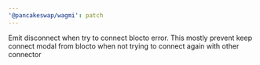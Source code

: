 ```yaml
---
'@pancakeswap/wagmi': patch
---
```


Emit disconnect when try to connect blocto error. This mostly prevent keep connect modal from blocto when not trying to connect again with other connector
